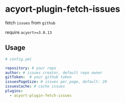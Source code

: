 # acyort-plugin-fetch-issues

fetch `issues` from `github`

require `acyort>=3.0.13`

## Usage

```yaml
# config.yml

repository: # your repo
author: # issues creator, default repo owner
gitToken:  # your github token
issuesPageSize: # issues per_page, default: 20
issuesCache: # cache issues
plugins:
  - acyort-plugin-fetch-issues

```
